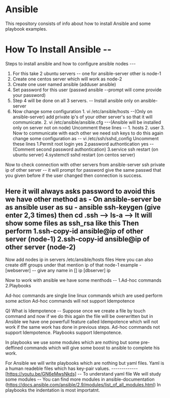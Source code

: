 # Ansible
This repository consists of info about how to install Ansible and some playbook examples.

# How To Install Ansible --

Steps to install ansible and how to configure ansible nodes ---

1. For this take 2 ubuntu servers -- one for ansible-server other is node-1
2. Create one centos server which will work as node-2
3. Create one user named ansible (adduser ansible)
4. Set password for this user (passwd ansible --prompt will come provide your password)
5. Step 4 will be done on all 3 servers.  -- Install ansible only on ansible-server
6. Now change some configuration 
	    1. vi /etc/ansible/hosts  --(Only on ansible-server)
	       add private ip's of your other server's so that it will communicate.
	    2. vi /etc/ansible/ansible.cfg ---(Ansible will be installed only on server not on node)
	       Uncomment these lines --
	         1. hosts      2. user
    	3. Now to communicate with each other we need ssh keys to do this 
	       again change some configuration as --
		     vi /etc/ssh/sshd_config
		      Uncomment these lines
				1.Permit root login yes
				2.password authontication yes  --(Comment second password authontication)
				3.service ssh restart (on ubuntu server)
				4.systemctl sshd restart (on centos server)
				

  Now to check connection with other servers from ansible-server
	ssh private ip of other server -- it will prompt for password give the same passwd that you given before
	if the user changed then connection is success.

  Here it will always asks password to avoid this we have other method	as -
	On ansible-server be as ansible user as su - ansible
	ssh-keygen (give enter 2,3 times)
	then cd .ssh --> ls-a --> It will show some files as ssh_rsa like this
	Then perform 
	   1.ssh-copy-id ansible@ip of other server (node-1)
	   2.ssh-copy-id ansible@ip of other server (node-2)	
------------------------------------------------------------------------------	   
Now add nodes ip in servers /etc/ansible/hosts files
Here you can also create diff groups under that mention ip of that node-1
	example - [webserver] -- give any name in []
	            ip
			      [dbserver]
				      ip

Now to work with ansible we have some menthods --
  1.Ad-hoc commands
  2.Playbooks

Ad-hoc commands are single line linux commands which are used perform some action
Ad-hoc commands will not support Idempotence 

Q) What is Idempotence --
      Suppose once we create a file by touch command and now if we do this again the file will be overwritten
	    but in Ansible we have one powerfull feature called Idempotence which will not work if the
	    same work has done in previous steps.
  Ad-hoc commands not support Idempotence.
  Playbooks support Idempotence.

  In playbooks we use some modules which are nothing but some pre-deffined commands 
  which will give some boost to ansible to complete his work.

For Ansible we will write playbooks which are nothing but yaml files.
Yaml is a human readeble files which has key-pair values.             ------------- [https://youtu.be/GN6eMwsNkds]	-- To understand yaml file
We will study some modules -- 
You can find more modules in ansible-documentation (https://docs.ansible.com/ansible/2.9/modules/list_of_all_modules.html)
In playbooks the indentation is most importatnt.

